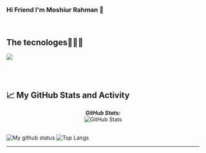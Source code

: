 ### Hi Friend I'm Moshiur Rahman 👋


<br>

<h2 >The tecnologes👨🏻‍💻</h2>
<!--tech stack icons-->
<p align="left">
  <a href="https://skillicons.dev">
    <img src="https://skillicons.dev/icons?i=css,html,js,nodejs,firebase,mongodb,vite,perline=12" />
  </a>
</p>

<br><br>
 


## 📈 My GitHub Stats and Activity

<div>
<!--   <p align="center">
    <b><em>Now listening to:</em></b> <br/>
    <img src="https://spotify-github-profile.vercel.app/api/view?uid=Bhargavi-hash&cover_image=true&theme=novatorem" alt="Now Listenting to" />
  </p> -->
  
  <p align="center">
  <b><em>GitHub Stats:</em></b> <br/>
    <img src="https://github-readme-streak-stats.herokuapp.com/?user=moshiurrahmansourave" alt="GitHub Stats" /> <br/><br/>
  
</div>

![My github status](https://github-readme-stats.vercel.app/api?username=moshiurrahmansourave&show_icons=true&include_all_commits=true)
![Top Langs](https://github-readme-stats.vercel.app/api/top-langs/?username=moshiurrahmansourave&layout=compact)

---------------------------------------------------------------------------------------------------------------------


<!--- stats (end) -->
